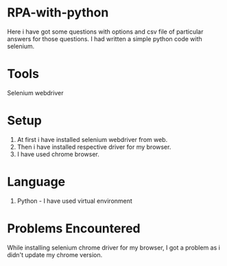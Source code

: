 # RPA-with-python
Here i have got some questions with options and csv file of particular answers for those questions. I had written a simple python code
with selenium.

# Tools
Selenium webdriver

# Setup
1) At first i have installed selenium webdriver from web.
2) Then i have installed respective driver for my browser.
3) I have used chrome browser.

# Language
1) Python - I have used virtual environment

# Problems Encountered
While installing selenium chrome driver for my browser, I got a problem as i didn't update my chrome version.
